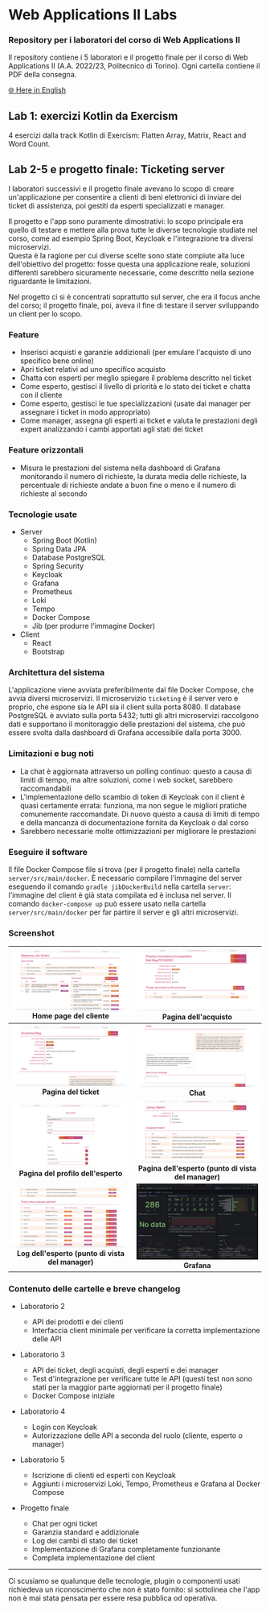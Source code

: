 # Web Applications II Labs
### Repository per i laboratori del corso di Web Applications II
Il repository contiene i 5 laboratori e il progetto finale per il corso di Web Applications II (A.A. 2022/23, Politecnico di Torino). Ogni cartella contiene il PDF della consegna.

[🌐 Here in English](README.md)

## Lab 1: exercizi Kotlin da Exercism

4 esercizi dalla track Kotlin di Exercism: Flatten Array, Matrix, React and Word Count.

## Lab 2-5 e progetto finale: Ticketing server
I laboratori successivi e il progetto finale avevano lo scopo di creare un'applicazione per consentire a clienti di beni elettronici di inviare dei ticket di assistenza, poi gestiti da esperti specializzati e manager.

Il progetto e l'app sono puramente dimostrativi: lo scopo principale era quello di testare e mettere alla prova tutte le diverse tecnologie studiate nel corso, come ad esempio Spring Boot, Keycloak e l'integrazione tra diversi microservizi.  
Questa è la ragione per cui diverse scelte sono state compiute alla luce dell'obiettivo del progetto: fosse questa una applicazione reale, soluzioni differenti sarebbero sicuramente necessarie, come descritto nella sezione riguardante le limitazioni.

Nel progetto ci si è concentrati soprattutto sul server, che era il focus anche del corso; il progetto finale, poi, aveva il fine di testare il server sviluppando un client per lo scopo.

### Feature

- Inserisci acquisti e garanzie addizionali (per emulare l'acquisto di uno specifico bene online)
- Apri ticket relativi ad uno specifico acquisto
- Chatta con esperti per meglio spiegare il problema descritto nel ticket
- Come esperto, gestisci il livello di priorità e lo stato dei ticket e chatta con il cliente
- Come esperto, gestisci le tue specializzazioni (usate dai manager per assegnare i ticket in modo appropriato)
- Come manager, assegna gli esperti ai ticket e valuta le prestazioni degli expert analizzando i cambi apportati agli stati dei ticket

### Feature orizzontali

- Misura le prestazioni del sistema nella dashboard di Grafana monitorando il numero di richieste, la durata media delle richieste, la percentuale di richieste andate a buon fine o meno e il numero di richieste al secondo

### Tecnologie usate

- Server
	- Spring Boot (Kotlin)
	- Spring Data JPA
	- Database PostgreSQL
	- Spring Security
	- Keycloak
	- Grafana
	- Prometheus
	- Loki
	- Tempo
	- Docker Compose
	- Jib (per produrre l'immagine Docker)
- Client
	- React
	- Bootstrap

### Architettura del sistema
L'applicazione viene avviata preferibilmente dal file Docker Compose, che avvia diversi microservizi. Il microservizio `ticketing` è il server vero e proprio, che espone sia le API sia il client sulla porta 8080. Il database PostgreSQL è avviato sulla porta 5432; tutti gli altri microservizi raccolgono dati e supportano il monitoraggio delle prestazioni del sistema, che può essere svolta dalla dashboard di Grafana accessibile dalla porta 3000.

### Limitazioni e bug noti
- La chat è aggiornata attraverso un polling continuo: questo a causa di limiti di tempo, ma altre soluzioni, come i web socket, sarebbero raccomandabili
- L'implementazione dello scambio di token di Keycloak con il client è quasi certamente errata: funziona, ma non segue le migliori pratiche comunemente raccomandate. Di nuovo questo a causa di limiti di tempo e della mancanza di documentazione fornita da Keycloak o dal corso
- Sarebbero necessarie molte ottimizzazioni per migliorare le prestazioni

### Eseguire il software

Il file Docker Compose file si trova (per il progetto finale) nella cartella `server/src/main/docker`. È necessario compilare l'immagine del server eseguendo il comando `gradle jibDockerBuild` nella cartella `server`: l'immagine del client è già stata compilata ed è inclusa nel server. Il comando `docker-compose up` può essere usato nella cartella `server/src/main/docker` per far partire il server e gli altri microservizi.

### Screenshot

| ![Home page del cliente](images/Customer%20home%20page.png) Home page del cliente | ![Pagina dell'acquisto](images/Purchase%20page.png) Pagina dell'acquisto |
| :-------------: | :-------------: |
| ![Pagina del ticket](images/Ticket%20page.png) **Pagina del ticket** | ![Chat](images/Chat.png) **Chat** |
| ![Pagina del profilo dell'esperto](images/Expert%20profile%20page.png) **Pagina del profilo dell'esperto**  | ![Pagina dell'esperto (punto di vista del manager)](images/Expert%20page.png) **Pagina dell'esperto (punto di vista del manager)** |
| ![Log dell'esperto (punto di vista del manager)](images/Expert%20logs.png) **Log dell'esperto (punto di vista del manager)** | ![Grafana](images/Grafana.png) **Grafana** |

### Contenuto delle cartelle e breve changelog
- Laboratorio 2
	- API dei prodotti e dei clienti
	- Interfaccia client minimale per verificare la corretta implementazione delle API

- Laboratorio 3 
	- API dei ticket, degli acquisti, degli esperti e dei manager
	- Test d'integrazione per verificare tutte le API (questi test non sono stati per la maggior parte aggiornati per il progetto finale)
	- Docker Compose iniziale

- Laboratorio 4
	- Login con Keycloak
	- Autorizzazione delle API a seconda del ruolo (cliente, esperto o manager)

- Laboratorio 5
	- Iscrizione di clienti ed esperti con Keycloak
	- Aggiunti i microservizi Loki, Tempo, Prometheus e Grafana al Docker Compose

- Progetto finale
	- Chat per ogni ticket
	- Garanzia standard e addizionale
	- Log dei cambi di stato dei ticket
	- Implementazione di Grafana completamente funzionante
	- Completa implementazione del client

---

Ci scusiamo se qualunque delle tecnologie, plugin o componenti usati richiedeva un riconoscimento che non è stato fornito: si sottolinea che l'app non è mai stata pensata per essere resa pubblica od operativa.